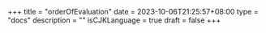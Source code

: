 +++
title = "orderOfEvaluation"
date = 2023-10-06T21:25:57+08:00
type = "docs"
description = ""
isCJKLanguage = true
draft = false
+++